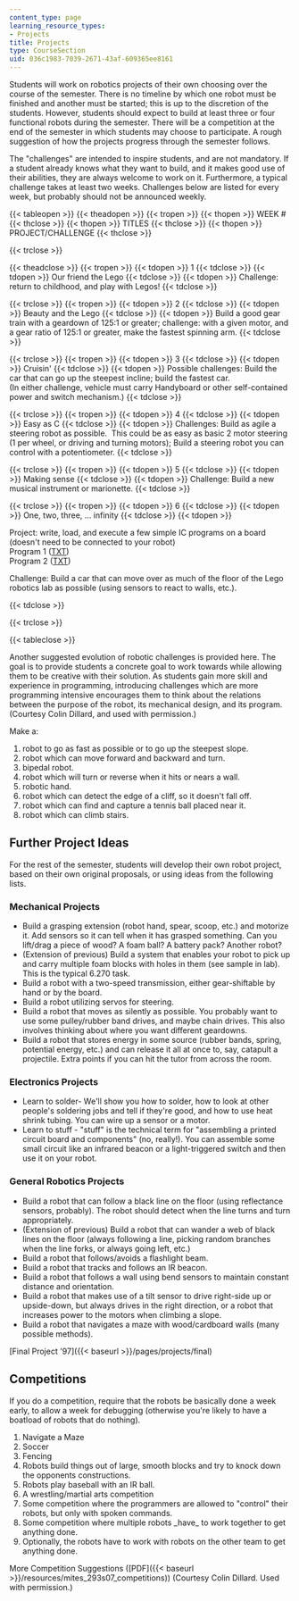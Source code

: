 ```yaml
---
content_type: page
learning_resource_types:
- Projects
title: Projects
type: CourseSection
uid: 036c1983-7039-2671-43af-609365ee8161
---
```


Students will work on robotics projects of their own choosing over the course of the semester. There is no timeline by which one robot must be finished and another must be started; this is up to the discretion of the students. However, students should expect to build at least three or four functional robots during the semester. There will be a competition at the end of the semester in which students may choose to participate. A rough suggestion of how the projects progress through the semester follows.

The "challenges" are intended to inspire students, and are not mandatory. If a student already knows what they want to build, and it makes good use of their abilities, they are always welcome to work on it. Furthermore, a typical challenge takes at least two weeks. Challenges below are listed for every week, but probably should not be announced weekly.

{{< tableopen >}}
{{< theadopen >}}
{{< tropen >}}
{{< thopen >}}
WEEK #
{{< thclose >}}
{{< thopen >}}
TITLES
{{< thclose >}}
{{< thopen >}}
PROJECT/CHALLENGE
{{< thclose >}}

{{< trclose >}}

{{< theadclose >}}
{{< tropen >}}
{{< tdopen >}}
1
{{< tdclose >}}
{{< tdopen >}}
Our friend the Lego
{{< tdclose >}}
{{< tdopen >}}
Challenge: return to childhood, and play with Legos!
{{< tdclose >}}

{{< trclose >}}
{{< tropen >}}
{{< tdopen >}}
2
{{< tdclose >}}
{{< tdopen >}}
Beauty and the Lego
{{< tdclose >}}
{{< tdopen >}}
Build a good gear train with a geardown of 125:1 or greater; challenge: with a given motor, and a gear ratio of 125:1 or greater, make the fastest spinning arm.
{{< tdclose >}}

{{< trclose >}}
{{< tropen >}}
{{< tdopen >}}
3
{{< tdclose >}}
{{< tdopen >}}
Cruisin'
{{< tdclose >}}
{{< tdopen >}}
Possible challenges: Build the car that can go up the steepest incline; build the fastest car.  
(In either challenge, vehicle must carry Handyboard or other self-contained power and switch mechanism.)
{{< tdclose >}}

{{< trclose >}}
{{< tropen >}}
{{< tdopen >}}
4
{{< tdclose >}}
{{< tdopen >}}
Easy as C
{{< tdclose >}}
{{< tdopen >}}
Challenges: Build as agile a steering robot as possible.  This could be as easy as basic 2 motor steering (1 per wheel, or driving and turning motors); Build a steering robot you can control with a potentiometer.
{{< tdclose >}}

{{< trclose >}}
{{< tropen >}}
{{< tdopen >}}
5
{{< tdclose >}}
{{< tdopen >}}
Making sense
{{< tdclose >}}
{{< tdopen >}}
Challenge: Build a new musical instrument or marionette.
{{< tdclose >}}

{{< trclose >}}
{{< tropen >}}
{{< tdopen >}}
6
{{< tdclose >}}
{{< tdopen >}}
One, two, three, ... infinity
{{< tdclose >}}
{{< tdopen >}}


Project: write, load, and execute a few simple IC programs on a board (doesn't need to be connected to your robot)  
Program 1 ([TXT](./resolveuid/25c763de974fc179d7c8d83ee79faa2f))  
Program 2 ([TXT](./resolveuid/7b6bf8cd843780a3eed41a83ffc7c267))

Challenge: Build a car that can move over as much of the floor of the Lego robotics lab as possible (using sensors to react to walls, etc.).


{{< tdclose >}}

{{< trclose >}}

{{< tableclose >}}

Another suggested evolution of robotic challenges is provided here. The goal is to provide students a concrete goal to work towards while allowing them to be creative with their solution. As students gain more skill and experience in programming, introducing challenges which are more programming intensive encourages them to think about the relations between the purpose of the robot, its mechanical design, and its program. (Courtesy Colin Dillard, and used with permission.)

Make a:

1.  robot to go as fast as possible or to go up the steepest slope.
2.  robot which can move forward and backward and turn.
3.  bipedal robot.
4.  robot which will turn or reverse when it hits or nears a wall.
5.  robotic hand.
6.  robot which can detect the edge of a cliff, so it doesn't fall off.
7.  robot which can find and capture a tennis ball placed near it.
8.  robot which can climb stairs.

Further Project Ideas
---------------------

For the rest of the semester, students will develop their own robot project, based on their own original proposals, or using ideas from the following lists.

### Mechanical Projects

*   Build a grasping extension (robot hand, spear, scoop, etc.) and motorize it. Add sensors so it can tell when it has grasped something. Can you lift/drag a piece of wood? A foam ball? A battery pack? Another robot?
*   (Extension of previous) Build a system that enables your robot to pick up and carry multiple foam blocks with holes in them (see sample in lab). This is the typical 6.270 task.
*   Build a robot with a two-speed transmission, either gear-shiftable by hand or by the board.
*   Build a robot utilizing servos for steering.
*   Build a robot that moves as silently as possible. You probably want to use some pulley/rubber band drives, and maybe chain drives. This also involves thinking about where you want different geardowns.
*   Build a robot that stores energy in some source (rubber bands, spring, potential energy, etc.) and can release it all at once to, say, catapult a projectile. Extra points if you can hit the tutor from across the room.

### Electronics Projects

*   Learn to solder- We'll show you how to solder, how to look at other people's soldering jobs and tell if they're good, and how to use heat shrink tubing. You can wire up a sensor or a motor.
*   Learn to stuff - "stuff" is the technical term for "assembling a printed circuit board and components" (no, really!). You can assemble some small circuit like an infrared beacon or a light-triggered switch and then use it on your robot.

### General Robotics Projects

*   Build a robot that can follow a black line on the floor (using reflectance sensors, probably). The robot should detect when the line turns and turn appropriately.
*   (Extension of previous) Build a robot that can wander a web of black lines on the floor (always following a line, picking random branches when the line forks, or always going left, etc.)
*   Build a robot that follows/avoids a flashlight beam.
*   Build a robot that tracks and follows an IR beacon.
*   Build a robot that follows a wall using bend sensors to maintain constant distance and orientation.
*   Build a robot that makes use of a tilt sensor to drive right-side up or upside-down, but always drives in the right direction, or a robot that increases power to the motors when climbing a slope.
*   Build a robot that navigates a maze with wood/cardboard walls (many possible methods).

[Final Project '97]({{< baseurl >}}/pages/projects/final)

Competitions
------------

If you do a competition, require that the robots be basically done a week early, to allow a week for debugging (otherwise you're likely to have a boatload of robots that do nothing).

1.  Navigate a Maze
2.  Soccer
3.  Fencing
4.  Robots build things out of large, smooth blocks and try to knock down the opponents constructions.
5.  Robots play baseball with an IR ball.
6.  A wrestling/martial arts competition
7.  Some competition where the programmers are allowed to "control" their robots, but only with spoken commands.
8.  Some competition where multiple robots \_have\_ to work together to get anything done.
9.  Optionally, the robots have to work with robots on the other team to get anything done.

More Competition Suggestions ([PDF]({{< baseurl >}}/resources/mites_293s07_competitions)) (Courtesy Colin Dillard. Used with permission.)